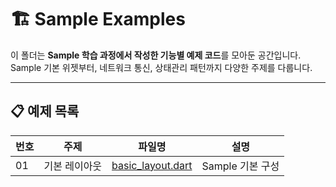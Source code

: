 # 🏗️ Sample Examples

이 폴더는 **Sample 학습 과정에서 작성한 기능별 예제 코드**를 모아둔 공간입니다.  
Sample 기본 위젯부터, 네트워크 통신, 상태관리 패턴까지 다양한 주제를 다룹니다.

---

## 📋 예제 목록

| 번호 | 주제 | 파일명 | 설명 |
|---|---|---|---|
| 01 | 기본 레이아웃 | [basic_layout.dart](./basic_layout.dart) | Sample 기본 구성 |
